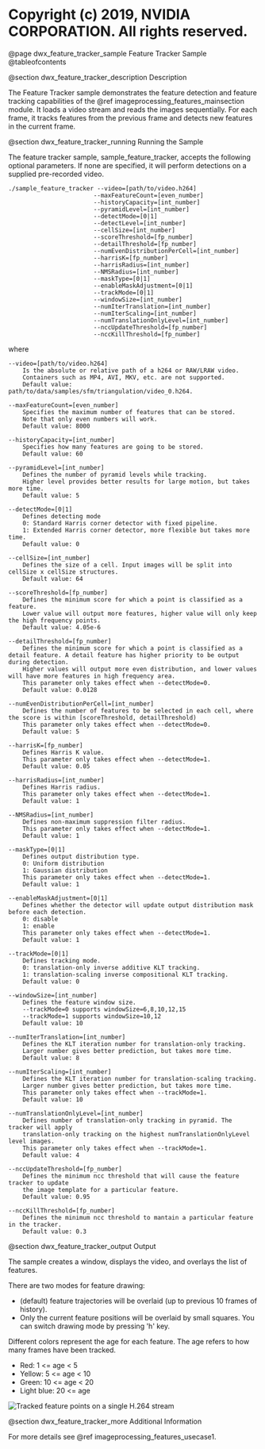 # **Copyright (c) 2019, NVIDIA CORPORATION.  All rights reserved.**

@page dwx_feature_tracker_sample Feature Tracker Sample
@tableofcontents

@section dwx_feature_tracker_description Description

The Feature Tracker sample demonstrates the feature detection and feature
tracking capabilities of the @ref imageprocessing_features_mainsection module. It loads a video stream and
reads the images sequentially. For each frame, it tracks features  from the
previous frame and detects new features in the current frame.

@section dwx_feature_tracker_running Running the Sample

The feature tracker sample, sample_feature_tracker, accepts the following optional parameters. If none are specified, it will perform detections on a supplied pre-recorded video.

    ./sample_feature_tracker --video=[path/to/video.h264]
                            --maxFeatureCount=[even_number]
                            --historyCapacity=[int_number]
                            --pyramidLevel=[int_number]
                            --detectMode=[0|1]
                            --detectLevel=[int_number]
                            --cellSize=[int_number]
                            --scoreThreshold=[fp_number]
                            --detailThreshold=[fp_number]
                            --numEvenDistributionPerCell=[int_number]
                            --harrisK=[fp_number]
                            --harrisRadius=[int_number]
                            --NMSRadius=[int_number]
                            --maskType=[0|1]
                            --enableMaskAdjustment=[0|1]
                            --trackMode=[0|1]
                            --windowSize=[int_number]
                            --numIterTranslation=[int_number]
                            --numIterScaling=[int_number]
                            --numTranslationOnlyLevel=[int_number]
                            --nccUpdateThreshold=[fp_number]
                            --nccKillThreshold=[fp_number]

where

    --video=[path/to/video.h264]
        Is the absolute or relative path of a h264 or RAW/LRAW video.
        Containers such as MP4, AVI, MKV, etc. are not supported.
        Default value: path/to/data/samples/sfm/triangulation/video_0.h264.

    --maxFeatureCount=[even_number]
        Specifies the maximum number of features that can be stored.
        Note that only even numbers will work.
        Default value: 8000

    --historyCapacity=[int_number]
        Specifies how many features are going to be stored.
        Default value: 60

    --pyramidLevel=[int_number]
        Defines the number of pyramid levels while tracking.
        Higher level provides better results for large motion, but takes more time.
        Default value: 5

    --detectMode=[0|1]
        Defines detecting mode
        0: Standard Harris corner detector with fixed pipeline.
        1: Extended Harris corner detector, more flexible but takes more time.
        Default value: 0

    --cellSize=[int_number]
        Defines the size of a cell. Input images will be split into cellSize x cellSize structures.
        Default value: 64

    --scoreThreshold=[fp_number]
        Defines the minimum score for which a point is classified as a feature.
        Lower value will output more features, higher value will only keep the high frequency points.
        Default value: 4.05e-6

    --detailThreshold=[fp_number]
        Defines the minimum score for which a point is classified as a detail feature. A detail feature has higher priority to be output during detection.
        Higher values will output more even distribution, and lower values will have more features in high frequency area.
        This parameter only takes effect when --detectMode=0.
        Default value: 0.0128

    --numEvenDistributionPerCell=[int_number]
        Defines the number of features to be selected in each cell, where the score is within [scoreThreshold, detailThreshold)
        This parameter only takes effect when --detectMode=0.
        Default value: 5

    --harrisK=[fp_number]
        Defines Harris K value.
        This parameter only takes effect when --detectMode=1.
        Default value: 0.05

    --harrisRadius=[int_number]
        Defines Harris radius.
        This parameter only takes effect when --detectMode=1.
        Default value: 1

    --NMSRadius=[int_number]
        Defines non-maximum suppression filter radius.
        This parameter only takes effect when --detectMode=1.
        Default value: 1

    --maskType=[0|1]
        Defines output distribution type.
        0: Uniform distribution
        1: Gaussian distribution
        This parameter only takes effect when --detectMode=1.
        Default value: 1

    --enableMaskAdjustment=[0|1]
        Defines whether the detector will update output distribution mask before each detection.
        0: disable
        1: enable
        This parameter only takes effect when --detectMode=1.
        Default value: 1

    --trackMode=[0|1]
        Defines tracking mode.
        0: translation-only inverse additive KLT tracking.
        1: translation-scaling inverse compositional KLT tracking.
        Default value: 0

    --windowSize=[int_number]
        Defines the feature window size.
        --trackMode=0 supports windowSize=6,8,10,12,15
        --trackMode=1 supports windowSize=10,12
        Default value: 10

    --numIterTranslation=[int_number]
        Defines the KLT iteration number for translation-only tracking.
        Larger number gives better prediction, but takes more time.
        Default value: 8

    --numIterScaling=[int_number]
        Defines the KLT iteration number for translation-scaling tracking.
        Larger number gives better prediction, but takes more time.
        This parameter only takes effect when --trackMode=1.
        Default value: 10

    --numTranslationOnlyLevel=[int_number]
        Defines number of translation-only tracking in pyramid. The tracker will apply
        translation-only tracking on the highest numTranslationOnlyLevel level images.
        This parameter only takes effect when --trackMode=1.
        Default value: 4

    --nccUpdateThreshold=[fp_number]
        Defines the minimum ncc threshold that will cause the feature tracker to update
        the image template for a particular feature.
        Default value: 0.95

    --nccKillThreshold=[fp_number]
        Defines the minimum ncc threshold to mantain a particular feature in the tracker.
        Default value: 0.3 

@section dwx_feature_tracker_output Output

The sample creates a window, displays the video, and overlays the list of features.

There are two modes for feature drawing:
- (default) feature trajectories will be overlaid (up to previous 10 frames of history).
- Only the current feature positions will be overlaid by small squares.
You can switch drawing mode by pressing 'h' key.

Different colors represent the age for each feature. The age refers to how many frames have been tracked.
- Red: 1 <= age < 5
- Yellow: 5 <= age < 10
- Green: 10 <= age < 20
- Light blue: 20 <= age

![Tracked feature points on a single H.264 stream](sample_feature_tracker.png)

@section dwx_feature_tracker_more Additional Information

For more details see @ref imageprocessing_features_usecase1.
